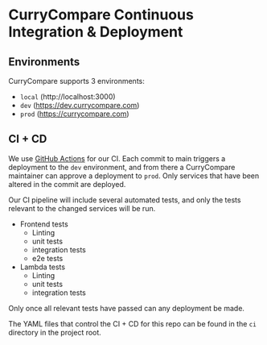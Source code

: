 # CurryCompare Continuous Integration & Deployment

## Environments

CurryCompare supports 3 environments:
 - `local` (http://localhost:3000)
 - `dev` (https://dev.currycompare.com)
 - `prod` (https://currycompare.com)

## CI + CD

We use [GitHub Actions](https://github.com/features/actions) for our CI. Each commit to main triggers a deployment to the `dev` environment, and from there a CurryCompare maintainer can approve a deployment to `prod`. Only services that have been altered in the commit are deployed.

Our CI pipeline will include several automated tests, and only the tests relevant to the changed services will be run.
 - Frontend tests
   - Linting
   - unit tests
   - integration tests
   - e2e tests
 - Lambda tests
   - Linting
   - unit tests
   - integration tests

Only once all relevant tests have passed can any deployment be made.

The YAML files that control the CI + CD for this repo can be found in the `ci` directory in the project root.